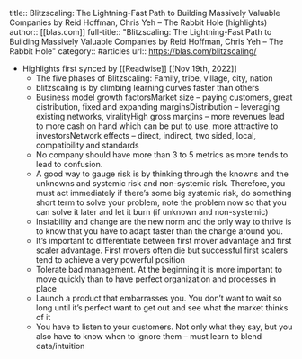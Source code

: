 title:: Blitzscaling: The Lightning-Fast Path to Building Massively Valuable Companies by Reid Hoffman, Chris Yeh – The Rabbit Hole (highlights)
author:: [[blas.com]]
full-title:: "Blitzscaling: The Lightning-Fast Path to Building Massively Valuable Companies by Reid Hoffman, Chris Yeh – The Rabbit Hole"
category:: #articles
url:: https://blas.com/blitzscaling/

- Highlights first synced by [[Readwise]] [[Nov 19th, 2022]]
	- The five phases of Blitzscaling: Family, tribe,
	      village, city, nation
	- blitzscaling is by climbing
	      learning curves faster than others
	- Business model growth factorsMarket size – paying customers, great distribution,
	       fixed and expanding marginsDistribution – leveraging existing networks, viralityHigh gross margins – more revenues lead to more cash
	       on hand which can be put to use, more attractive to investorsNetwork effects – direct, indirect, two sided, local,
	       compatibility and standards
	- No company should have more than 3 to 5 metrics as more tends
	       to lead to confusion.
	- A good way to gauge risk is by thinking through the knowns
	     and the unknowns and systemic risk and non-systemic risk. Therefore, you
	     must act immediately if there’s some big systemic risk, do something short
	     term to solve your problem, note the problem now so that you can solve it
	     later and let it burn (if unknown and non-systemic)
	- Instability and change are the new norm and the only
	     way to thrive is to know that you have to adapt faster than the change
	     around you.
	- It’s important to differentiate between first mover
	      advantage and first scaler advantage. First movers often die but
	      successful first scalers tend to achieve a very powerful position
	- Tolerate bad management. At the beginning it is more
	      important to move quickly than to have perfect organization and processes
	      in place
	- Launch a product that embarrasses you. You don’t want
	      to wait so long until it’s perfect want to get out and see what the
	      market thinks of it
	- You have to listen to your customers. Not only what
	      they say, but you also have to know when to ignore them – must learn to
	      blend data/intuition